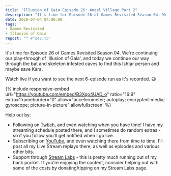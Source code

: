 ```yaml
---
title: "Illusion of Gaia Episode 26: Angel Village Part 2"
description: "It's time for Episode 26 of Games Revisited Season 04. We're continuing our play-through of 'Illusion of Gaia', and today we continue our way through the bat and skeleton infested caves to find this Ishtar person and maybe save Kara."
date: 2020-07-04 04:00:00
tags:
- Games Revisited
- Illusion of Gaia
repost: "" #"dev.to"
---
```


It's time for Episode 26 of Games Revisited Season 04. We're continuing our play-through of 'Illusion of Gaia', and today we continue our way through the bat and skeleton infested caves to find this Ishtar person and maybe save Kara.

Watch live if you want to see the next 6-episode run as it's recorded. :smiley:
<!--more-->

{% include responsive-embed url="https://youtube.com/embed/B3Xqo4UAD_o" ratio="16:9" extra='frameborder="0" allow="accelerometer; autoplay; encrypted-media; gyroscope; picture-in-picture" allowfullscreen' %}

Help out by:
 * Following on [Twtich](https://twitch.tv/AnonJr_Live), and even watching when you have time! I have my streaming schedule posted there, and I sometimes do random extras - so if you follow you'll get notified when I go live.
 * Subscribing on [YouTube](http://www.youtube.com/channel/UCXafqhKHbkSUIrq0LAuu0tw), and even watching there from time to time. I'll post all my Live Stream replays there, as well as episodes and various other bits.
 * Support through [Stream Labs](https://streamlabs.com/anonjr_live) - this is pretty much running out of my back pocket. If you're enjoying the content, consider helping out with some of the costs by donating/tipping on my Stream Labs page.